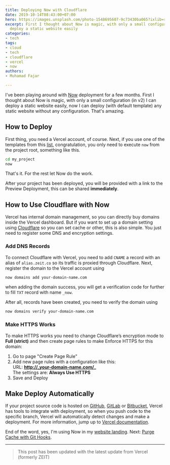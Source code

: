 ```yaml
---
title: Deploying Now with Cloudflare
date: 2019-10-14T08:43:00+07:00
hero: https://images.unsplash.com/photo-1548695607-9c73430ba065?ixlib=rb-1.2.1&ixid=MnwxMjA3fDB8MHxwaG90by1wYWdlfHx8fGVufDB8fHx8&auto=format&fit=crop&w=2825&q=80
excerpt: First I thought about Now is magic, with only a small configuration, I can
  deploy a static website easily
categories:
- tech
tags:
- cloud
- tech
- cloudflare
- vercel
- now
authors:
- Muhamad Fajar

---
```

I've been playing around with [Now](https://vercel.com/) deployment for a few months. First I thought about Now is magic, with only a small configuration (in v2) I can deploy a static website easily, now I can deploy (with default template) any static website without any configuration. That's amazing.

## How to Deploy

First thing, you need a Vercel account, of course. Next, if you use one of the templates from this [list](https://github.com/zeit/now/tree/master/examples), congratulation, you only need to execute `now` from the project root, something like this.

```bash
cd my_project
now
```

That's it. For the rest let Now do the work.

After your project has been deployed, you will be provided with a link to the Preview Deployment, this can be shared **immediately**.

## How to Use Cloudflare with Now

Vercel has internal domain management, so you can directly buy domains inside the Vercel dashboard. But if you want to set up a domain setting using [Cloudflare](https://www.cloudflare.com/) so you can set cache or other, this is also simple. You just need to register some DNS and encryption settings.

### Add DNS Records

To connect Cloudflare with Vercel, you need to add `CNAME` a record with an alias of `alias.zeit.co` so its traffic is proxied through Cloudflare. Next, register the domain to the Vercel account using

```bash
now domains add your-domain-name.com
```

when adding the domain success, you will get a verification code for further to fill `TXT` record with name `_now`.

After all, records have been created, you need to verify the domain using

```bash
now domains verify your-domain-name.com
```

### Make HTTPS Works

To make HTTPS works you need to change Cloudflare’s encryption mode to **Full (strict)** and then create page rules to make Enforce HTTPS for this domain:

1. Go to page "Create Page Rule"
2. Add new page rules with a configuration like this:  
   URL: **http://_your-domain-name.com/_**  
   The settings are: **Always Use HTTPS**
3. Save and Deploy

## Make Deploy Automatically

If your project source code is hosted on [GitHub](https://github.com/), [GitLab](https://about.gitlab.com/) or [Bitbucket](https://bitbucket.org/product/), Vercel has tools to integrate with deployment, so when you push code to the specific branch, Vercel will automatically detect changes and make a deployment. For more information, jump up to [Vercel documentation](https://vercel.com/docs/v2/git-integrations).

End of the word, yes, I'm using Now in my [website landing](https://www.muhfajar.id/ "GitHub"). Next: [Purge Cache with Git Hooks](https://www.muhfajar.blog/post/2019/10/purge-cache-with-git-hooks/).

---

> This post has been updated with the latest update from Vercel (formerly ZEIT)